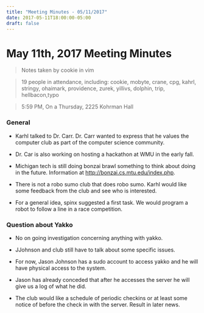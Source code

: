 ```yaml
---
title: "Meeting Minutes - 05/11/2017"
date: 2017-05-11T18:00:00-05:00
draft: false
---
```


# May 11th, 2017 Meeting Minutes
> Notes taken by cookie in vim

> 19 people in attendance, including: cookie, mobyte, crane, cpg, kahrl, stringy, ohaimark, providence, zurek, yillivs, dolphin, trip, hellbacon,typo


> 5:59 PM, On a Thursday, 2225 Kohrman Hall

### General

- Karhl talked to Dr. Carr. Dr. Carr wanted to express that he values the computer club as part of the computer science community.

- Dr. Car is also working on hosting a  hackathon at WMU in the early fall. 

- Michigan tech is still doing bonzai brawl something to think about doing in the future. Information at <http://bonzai.cs.mtu.edu/index.php>.

- There is not a robo sumo club that does robo sumo. Karhl would like some feedback from the club and see who is interested. 

- For a general idea, spinx suggested a first task. We would program a robot to follow a line in a race competition.
 

### Question about Yakko

- No on going investigation concerning anything with yakko.

- JJohnson and club still have to talk about some specific issues. 

- For now, Jason Johnson has a sudo account to access yakko and he will have physical access to the system. 

- Jason has already conceded that after he accesses the server he will give us a log of what he did.

- The club would like a schedule of periodic checkins or at least some notice of before the check in with the server. Result in later news.
